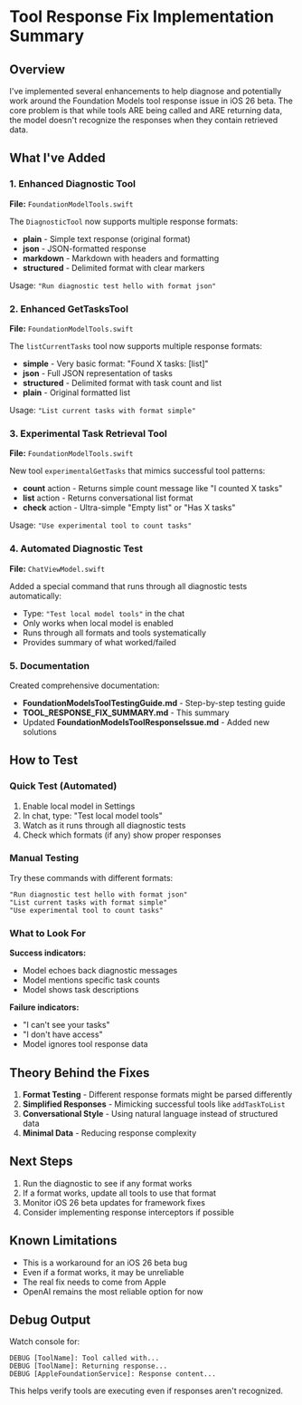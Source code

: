 # Tool Response Fix Implementation Summary

## Overview

I've implemented several enhancements to help diagnose and potentially work around the Foundation Models tool response issue in iOS 26 beta. The core problem is that while tools ARE being called and ARE returning data, the model doesn't recognize the responses when they contain retrieved data.

## What I've Added

### 1. Enhanced Diagnostic Tool
**File:** `FoundationModelTools.swift`

The `DiagnosticTool` now supports multiple response formats:
- **plain** - Simple text response (original format)
- **json** - JSON-formatted response
- **markdown** - Markdown with headers and formatting
- **structured** - Delimited format with clear markers

Usage: `"Run diagnostic test hello with format json"`

### 2. Enhanced GetTasksTool
**File:** `FoundationModelTools.swift`

The `listCurrentTasks` tool now supports multiple response formats:
- **simple** - Very basic format: "Found X tasks: [list]"
- **json** - Full JSON representation of tasks
- **structured** - Delimited format with task count and list
- **plain** - Original formatted list

Usage: `"List current tasks with format simple"`

### 3. Experimental Task Retrieval Tool
**File:** `FoundationModelTools.swift`

New tool `experimentalGetTasks` that mimics successful tool patterns:
- **count** action - Returns simple count message like "I counted X tasks"
- **list** action - Returns conversational list format
- **check** action - Ultra-simple "Empty list" or "Has X tasks"

Usage: `"Use experimental tool to count tasks"`

### 4. Automated Diagnostic Test
**File:** `ChatViewModel.swift`

Added a special command that runs through all diagnostic tests automatically:
- Type: `"Test local model tools"` in the chat
- Only works when local model is enabled
- Runs through all formats and tools systematically
- Provides summary of what worked/failed

### 5. Documentation

Created comprehensive documentation:
- **FoundationModelsToolTestingGuide.md** - Step-by-step testing guide
- **TOOL_RESPONSE_FIX_SUMMARY.md** - This summary
- Updated **FoundationModelsToolResponseIssue.md** - Added new solutions

## How to Test

### Quick Test (Automated)
1. Enable local model in Settings
2. In chat, type: "Test local model tools"
3. Watch as it runs through all diagnostic tests
4. Check which formats (if any) show proper responses

### Manual Testing
Try these commands with different formats:
```
"Run diagnostic test hello with format json"
"List current tasks with format simple"
"Use experimental tool to count tasks"
```

### What to Look For

**Success indicators:**
- Model echoes back diagnostic messages
- Model mentions specific task counts
- Model shows task descriptions

**Failure indicators:**
- "I can't see your tasks"
- "I don't have access"
- Model ignores tool response data

## Theory Behind the Fixes

1. **Format Testing** - Different response formats might be parsed differently
2. **Simplified Responses** - Mimicking successful tools like `addTaskToList`
3. **Conversational Style** - Using natural language instead of structured data
4. **Minimal Data** - Reducing response complexity

## Next Steps

1. Run the diagnostic to see if any format works
2. If a format works, update all tools to use that format
3. Monitor iOS 26 beta updates for framework fixes
4. Consider implementing response interceptors if possible

## Known Limitations

- This is a workaround for an iOS 26 beta bug
- Even if a format works, it may be unreliable
- The real fix needs to come from Apple
- OpenAI remains the most reliable option for now

## Debug Output

Watch console for:
```
DEBUG [ToolName]: Tool called with...
DEBUG [ToolName]: Returning response...
DEBUG [AppleFoundationService]: Response content...
```

This helps verify tools are executing even if responses aren't recognized.
